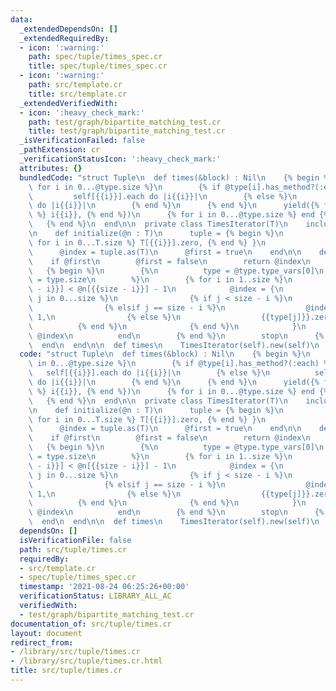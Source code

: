 ```yaml
---
data:
  _extendedDependsOn: []
  _extendedRequiredBy:
  - icon: ':warning:'
    path: spec/tuple/times_spec.cr
    title: spec/tuple/times_spec.cr
  - icon: ':warning:'
    path: src/template.cr
    title: src/template.cr
  _extendedVerifiedWith:
  - icon: ':heavy_check_mark:'
    path: test/graph/bipartite_matching_test.cr
    title: test/graph/bipartite_matching_test.cr
  _isVerificationFailed: false
  _pathExtension: cr
  _verificationStatusIcon: ':heavy_check_mark:'
  attributes: {}
  bundledCode: "struct Tuple\n  def times(&block) : Nil\n    {% begin %}\n      {%\
    \ for i in 0...@type.size %}\n        {% if @type[i].has_method?(:each) %}\n \
    \         self[{{i}}].each do |i{{i}}|\n        {% else %}\n          self[{{i}}].times\
    \ do |i{{i}}|\n        {% end %}\n      {% end %}\n      yield({% for i in 0...@type.size\
    \ %} i{{i}}, {% end %})\n      {% for i in 0...@type.size %} end {% end %}\n \
    \   {% end %}\n  end\n\n  private class TimesIterator(T)\n    include Iterator(T)\n\
    \n    def initialize(@n : T)\n      tuple = {% begin %}\n                { {%\
    \ for i in 0...T.size %} T[{{i}}].zero, {% end %} }\n              {% end %}\n\
    \      @index = tuple.as(T)\n      @first = true\n    end\n\n    def next\n  \
    \    if @first\n        @first = false\n        return @index\n      end\n   \
    \   {% begin %}\n        {%\n          type = @type.type_vars[0]\n          size\
    \ = type.size\n        %}\n        {% for i in 1..size %}\n          if @index[{{size\
    \ - i}}] < @n[{{size - i}}] - 1\n            @index = {\n              {% for\
    \ j in 0...size %}\n                {% if j < size - i %}\n                  @index[{{j}}],\n\
    \                {% elsif j == size - i %}\n                  @index[{{j}}] +\
    \ 1,\n                {% else %}\n                  {{type[j]}}.zero,\n      \
    \          {% end %}\n              {% end %}\n            }\n            return\
    \ @index\n          end\n        {% end %}\n        stop\n      {% end %}\n  \
    \  end\n  end\n\n  def times\n    TimesIterator(self).new(self)\n  end\nend\n"
  code: "struct Tuple\n  def times(&block) : Nil\n    {% begin %}\n      {% for i\
    \ in 0...@type.size %}\n        {% if @type[i].has_method?(:each) %}\n       \
    \   self[{{i}}].each do |i{{i}}|\n        {% else %}\n          self[{{i}}].times\
    \ do |i{{i}}|\n        {% end %}\n      {% end %}\n      yield({% for i in 0...@type.size\
    \ %} i{{i}}, {% end %})\n      {% for i in 0...@type.size %} end {% end %}\n \
    \   {% end %}\n  end\n\n  private class TimesIterator(T)\n    include Iterator(T)\n\
    \n    def initialize(@n : T)\n      tuple = {% begin %}\n                { {%\
    \ for i in 0...T.size %} T[{{i}}].zero, {% end %} }\n              {% end %}\n\
    \      @index = tuple.as(T)\n      @first = true\n    end\n\n    def next\n  \
    \    if @first\n        @first = false\n        return @index\n      end\n   \
    \   {% begin %}\n        {%\n          type = @type.type_vars[0]\n          size\
    \ = type.size\n        %}\n        {% for i in 1..size %}\n          if @index[{{size\
    \ - i}}] < @n[{{size - i}}] - 1\n            @index = {\n              {% for\
    \ j in 0...size %}\n                {% if j < size - i %}\n                  @index[{{j}}],\n\
    \                {% elsif j == size - i %}\n                  @index[{{j}}] +\
    \ 1,\n                {% else %}\n                  {{type[j]}}.zero,\n      \
    \          {% end %}\n              {% end %}\n            }\n            return\
    \ @index\n          end\n        {% end %}\n        stop\n      {% end %}\n  \
    \  end\n  end\n\n  def times\n    TimesIterator(self).new(self)\n  end\nend\n"
  dependsOn: []
  isVerificationFile: false
  path: src/tuple/times.cr
  requiredBy:
  - src/template.cr
  - spec/tuple/times_spec.cr
  timestamp: '2021-08-24 06:25:26+00:00'
  verificationStatus: LIBRARY_ALL_AC
  verifiedWith:
  - test/graph/bipartite_matching_test.cr
documentation_of: src/tuple/times.cr
layout: document
redirect_from:
- /library/src/tuple/times.cr
- /library/src/tuple/times.cr.html
title: src/tuple/times.cr
---
```

